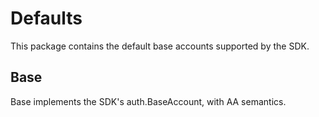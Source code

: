 # Defaults

This package contains the default base accounts supported by the SDK.

## Base

Base implements the SDK's auth.BaseAccount, with AA semantics.
